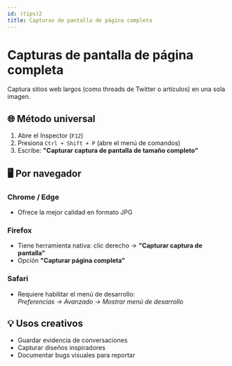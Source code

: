 ```yaml
---
id: (tips)2
title: Capturas de pantalla de página completa
---
```


# Capturas de pantalla de página completa

Captura sitios web largos (como threads de Twitter o artículos) en una sola imagen.

## 🌐 Método universal

1. Abre el Inspector (`F12`)
2. Presiona `Ctrl + Shift + P` (abre el menú de comandos)
3. Escribe: **"Capturar captura de pantalla de tamaño completo"**

## 🖥️ Por navegador

### Chrome / Edge
- Ofrece la mejor calidad en formato JPG

### Firefox
- Tiene herramienta nativa: clic derecho → **"Capturar captura de pantalla"**
- Opción **"Capturar página completa"**

### Safari
- Requiere habilitar el menú de desarrollo:  
  _Preferencias → Avanzado → Mostrar menú de desarrollo_

## 💡 Usos creativos

- Guardar evidencia de conversaciones
- Capturar diseños inspiradores
- Documentar bugs visuales para reportar
